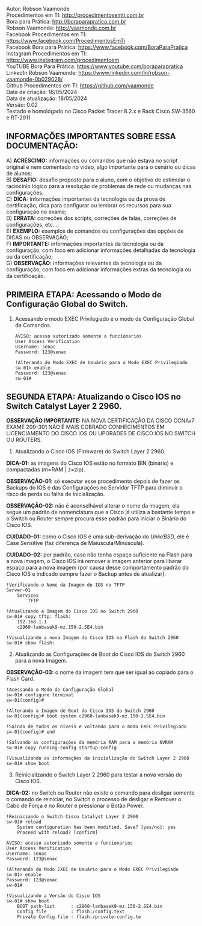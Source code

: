Autor: Robson Vaamonde<br>
Procedimentos em TI: http://procedimentosemti.com.br<br>
Bora para Prática: http://boraparapratica.com.br<br>
Robson Vaamonde: http://vaamonde.com.br<br>
Facebook Procedimentos em TI: https://www.facebook.com/ProcedimentosEmTi<br>
Facebook Bora para Prática: https://www.facebook.com/BoraParaPratica<br>
Instagram Procedimentos em TI: https://www.instagram.com/procedimentoem<br>
YouTUBE Bora Para Prática: https://www.youtube.com/boraparapratica<br>
LinkedIn Robson Vaamonde: https://www.linkedin.com/in/robson-vaamonde-0b029028/<br>
Github Procedimentos em TI: https://github.com/vaamonde<br>
Data de criação: 16/05/2024<br>
Data de atualização: 18/05/2024<br>
Versão: 0.02<br>
Testado e homologado no Cisco Packet Tracer 8.2.x e Rack Cisco SW-3560 e RT-2911

## INFORMAÇÕES IMPORTANTES SOBRE ESSA DOCUMENTAÇÃO:

A) **ACRÉSCIMO:** informações ou comandos que não estava no script original e nem comentado no vídeo, algo importante para o cenário ou dicas de alunos;<br>
B) **DESAFIO:** desafio proposto para o aluno, com o objetivo de estimular o raciocínio lógico para a resolução de problemas de rede ou mudanças nas configurações;<br>
C) **DICA:** informações importantes da tecnologia ou da prova de certificação, dica para configurar ou lembrar os recursos para sua configuração no exame;<br>
D) **ERRATA:** correções dos scripts, correções de falas, correções de configurações, etc...;<br>
E) **EXEMPLO:** exemplos de comandos ou configurações das opções de DICAS ou OBSERVAÇÃO;<br>
F) **IMPORTANTE:** informações importantes da tecnologia ou da configuração, com foco em adicionar informações detalhadas da tecnologia ou da certificação;<br>
G) **OBSERVAÇÃO:** informações relevantes da tecnologia ou da configuração, com foco em adicionar informações extras da tecnologia ou da certificação.

## PRIMEIRA ETAPA: Acessando o Modo de Configuração Global do Switch.

01. Acessando o modo EXEC Privilegiado e o modo de Configuração Global de Comandos.

		AVISO: acesso autorizado somente a funcionarios
		User Access Verification
		Username: senac
		Password: 123@senac

		!Alterando do Modo EXEC de Usuário para o Modo EXEC Privilegiado
		sw-01> enable
		Password: 123@senac
		sw-01#

## SEGUNDA ETAPA: Atualizando o Cisco IOS no Switch Catalyst Layer 2 2960.

**OBSERVAÇÃO IMPORTANTE:** NA NOVA CERTIFICAÇÃO DA CISCO CCNAv7 EXAME 200-301 NÃO É MAIS COBRADO CONHECIMENTOS EM LICENCIAMENTO DO CISCO IOS OU UPGRADES DE CISCO IOS NO SWITCH OU ROUTERS.

01. Atualizando o Cisco IOS (Firmware) do Switch Layer 2 2960.

**DICA-01:** as imagens do Cisco IOS estão no formato BIN (binário) e compactadas (m=RAM | z=zip).

**OBSERVAÇÃO-01:** só executar esse procedimento depois de fazer os Backups do IOS é das Configurações no Servidor TFTP para diminuir o risco de perda ou falha de inicialização.

**OBSERVAÇÃO-02:** não é aconselhável alterar o nome da imagem, ela segue um padrão de nomenclatura que a Cisco já utiliza a bastante tempo e o Switch ou Router sempre procura esse padrão para iniciar o Binário do Cisco IOS.

**CUIDADO-01:** como o Cisco IOS é uma sub-derivação do *Unix/BSD*, ele é Case Sensitive (faz diferença de Maiúscula/Minúscula).

**CUIDADO-02:** por padrão, caso não tenha espaço suficiente na Flash para a nova imagem, o Cisco IOS irá remover a imagem anterior para liberar espaço para a nova imagem (por causa desse comportamento padrão do Cisco IOS e indicado sempre fazer o Backup antes de atualizar).

	!Verificando o Nome da Imagem do IOS no TFTP
	Server-01
		Services
			TFTP

	!Atualizando a Imagem do Cisco IOS no Switch 2960
	sw-01# copy tftp: flash:
		192.168.1.1
		c2960-lanbasek9-mz.150-2.SE4.bin
	
	!Visualizando a nova Imagem do Cisco IOS na Flash do Switch 2960
	sw-01# show flash:

02. Atualizando as Configurações de Boot do Cisco IOS do Switch 2960 para a nova Imagem.

**OBSERVAÇÃO-03:** o nome da imagem tem que ser igual ao copiado para o Flash Card.

	!Acessando o Modo de Configuração Global
	sw-01# configure terminal
	sw-01(config)#

	!Alterando a Imagem de Boot do Cisco IOS do Switch 2960
	sw-01(config)# boot system c2960-lanbasek9-mz.150-2.SE4.bin

	!Saindo de todos os níveis e voltando para o modo EXEC Privilegiado
	sw-01(config)# end

	!Salvando as configurações da memória RAM para a memória NVRAM
	sw-01# copy running-config startup-config

	!Visualizando as informações da inicialização do Switch Layer 2 2960
	sw-01# show boot
	
03. Reinicializando o Switch Layer 2 2960 para testar a nova versão do Cisco IOS.

**DICA-02:** no Switch ou Router não existe o comando para desligar somente o comando de reiniciar, no Switch o processo de desligar e Remover o Cabo de Força e no Router e pressionar o Botão Power.

	!Reiniciando o Switch Cisco Catalyst Layer 2 2960
	sw-01# reload
		System configuration has been modified. Save? [yes/no]: yes
		Proceed with reload? [confirm]

	AVISO: acesso autorizado somente a funcionarios
	User Access Verification
	Username: senac
	Password: 123@senac

	!Alterando do Modo EXEC de Usuário para o Modo EXEC Privilegiado
	sw-01> enable
	Password: 123@senac
	sw-01#

	!Visualizando a Versão do Cisco IOS
	sw-01# show boot
		BOOT path-list      : c2960-lanbasek9-mz.150-2.SE4.bin
		Config file         : flash:/config.text
		Private Config file : flash:/private-config.te
